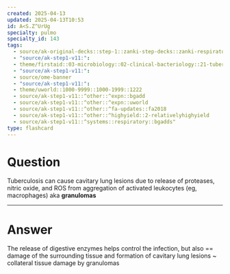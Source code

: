 ```yaml
---
created: 2025-04-13
updated: 2025-04-13T10:53
id: A<S.Z^UrUg
specialty: pulmo
specialty_id: 143
tags:
  - source/ak-original-decks::step-1::zanki-step-decks::zanki-respiratory::respiratory-pathology
  - "source/ak-step1-v11:": 
  - theme/firstaid::03-microbiology::02-clinical-bacteriology::21-tuberculosis
  - "source/ak-step1-v11:": 
  - source/ome-banner
  - "source/ak-step1-v11:": 
  - theme/uworld::1000-9999::1000-1999::1222
  - source/ak-step1-v11::^other::^expn::bgadd
  - source/ak-step1-v11::^other::^expn::uworld
  - source/ak-step1-v11::^other::^fa-updates::fa2018
  - source/ak-step1-v11::^other::^highyield::2-relativelyhighyield
  - source/ak-step1-v11::^systems::respiratory::bgadds"
type: flashcard
---
```


# Question
Tuberculosis can cause cavitary lung lesions due to release of proteases, nitric oxide, and ROS from aggregation of activated leukocytes (eg, macrophages) aka **granulomas**

---

# Answer
The release of digestive enzymes helps control the infection, but also == damage of the surrounding tissue and formation of cavitary lung lesions ~ collateral tissue damage by granulomas